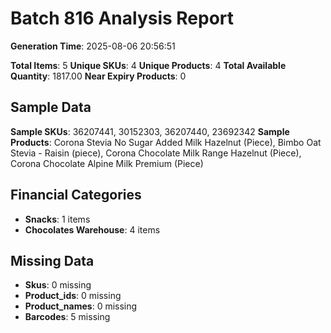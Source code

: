 # Batch 816 Analysis Report

**Generation Time**: 2025-08-06 20:56:51

**Total Items**: 5
**Unique SKUs**: 4
**Unique Products**: 4
**Total Available Quantity**: 1817.00
**Near Expiry Products**: 0

## Sample Data
**Sample SKUs**: 36207441, 30152303, 36207440, 23692342
**Sample Products**: Corona Stevia No Sugar Added Milk Hazelnut (Piece), Bimbo Oat Stevia - Raisin (piece), Corona Chocolate Milk Range Hazelnut (Piece), Corona Chocolate Alpine Milk Premium (Piece)

## Financial Categories
- **Snacks**: 1 items
- **Chocolates Warehouse**: 4 items

## Missing Data
- **Skus**: 0 missing
- **Product_ids**: 0 missing
- **Product_names**: 0 missing
- **Barcodes**: 5 missing

